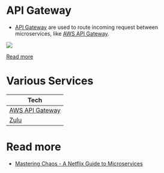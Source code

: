 # API Gateway
- [API Gateway](https://microservices.io/patterns/apigateway.html) are used to route incoming request between microservices, like [AWS API Gateway](https://github.com/Anshul619/AWS-Services/tree/main/16_NetworkingAndContentDelivery/2_ApplicationNetworking/AmazonAPIGateway/Readme.md).

![](https://github.com/Anshul619/AWS-Services/tree/main/16_NetworkingAndContentDelivery/2_ApplicationNetworking/AmazonAPIGateway/assets/AmazonAPIGateway_Features.drawio.png)

[Read more](https://www.youtube.com/watch?v=6ULyxuHKxg8)

# Various Services

| Tech                                                                                                                     |
|--------------------------------------------------------------------------------------------------------------------------|
| [AWS API Gateway](https://github.com/Anshul619/AWS-Services/tree/main/16_NetworkingAndContentDelivery/2_ApplicationNetworking/AmazonAPIGateway/Readme.md) |
| [Zulu](ZuluAPIGateway.md)                                                                                                |

# Read more
- [Mastering Chaos - A Netflix Guide to Microservices](https://www.youtube.com/watch?v=CZ3wIuvmHeM)
